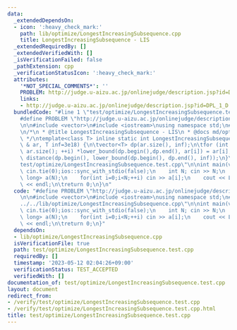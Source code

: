 ```yaml
---
data:
  _extendedDependsOn:
  - icon: ':heavy_check_mark:'
    path: lib/optimize/LongestIncreasingSubsequence.cpp
    title: LongestIncreasingSubsequence - LIS
  _extendedRequiredBy: []
  _extendedVerifiedWith: []
  _isVerificationFailed: false
  _pathExtension: cpp
  _verificationStatusIcon: ':heavy_check_mark:'
  attributes:
    '*NOT_SPECIAL_COMMENTS*': ''
    PROBLEM: http://judge.u-aizu.ac.jp/onlinejudge/description.jsp?id=DPL_1_D
    links:
    - http://judge.u-aizu.ac.jp/onlinejudge/description.jsp?id=DPL_1_D
  bundledCode: "#line 1 \"test/optimize/LongestIncreasingSubsequence.test.cpp\"\n\
    #define PROBLEM \"http://judge.u-aizu.ac.jp/onlinejudge/description.jsp?id=DPL_1_D\"\
    \n\n#include <vector>\n#include <iostream>\nusing namespace std;\n#line 1 \"lib/optimize/LongestIncreasingSubsequence.cpp\"\
    \n/*\n * @title LongestIncreasingSubsequence - LIS\n * @docs md/optimize/LongestIncreasingSubsequence.md\n\
    \ */\ntemplate<class T> inline static int LongestIncreasingSubsequence(const vector<T>\
    \ & ar, T inf=3e18) {\n\tvector<T> dp(ar.size(), inf);\n\tfor (int i = 0; i <\
    \ ar.size(); ++i) *lower_bound(dp.begin(),dp.end(), ar[i]) = ar[i];\n\treturn\
    \ distance(dp.begin(), lower_bound(dp.begin(), dp.end(), inf));\n}\n#line 7 \"\
    test/optimize/LongestIncreasingSubsequence.test.cpp\"\n\nint main(void){\n   \
    \ cin.tie(0);ios::sync_with_stdio(false);\n    int N; cin >> N;\n    vector<long\
    \ long> a(N);\n    for(int i=0;i<N;++i) cin >> a[i];\n    cout << LongestIncreasingSubsequence(a)\
    \ << endl;\n\treturn 0;\n}\n"
  code: "#define PROBLEM \"http://judge.u-aizu.ac.jp/onlinejudge/description.jsp?id=DPL_1_D\"\
    \n\n#include <vector>\n#include <iostream>\nusing namespace std;\n#include \"\
    ../../lib/optimize/LongestIncreasingSubsequence.cpp\"\n\nint main(void){\n   \
    \ cin.tie(0);ios::sync_with_stdio(false);\n    int N; cin >> N;\n    vector<long\
    \ long> a(N);\n    for(int i=0;i<N;++i) cin >> a[i];\n    cout << LongestIncreasingSubsequence(a)\
    \ << endl;\n\treturn 0;\n}"
  dependsOn:
  - lib/optimize/LongestIncreasingSubsequence.cpp
  isVerificationFile: true
  path: test/optimize/LongestIncreasingSubsequence.test.cpp
  requiredBy: []
  timestamp: '2023-05-12 02:04:26+09:00'
  verificationStatus: TEST_ACCEPTED
  verifiedWith: []
documentation_of: test/optimize/LongestIncreasingSubsequence.test.cpp
layout: document
redirect_from:
- /verify/test/optimize/LongestIncreasingSubsequence.test.cpp
- /verify/test/optimize/LongestIncreasingSubsequence.test.cpp.html
title: test/optimize/LongestIncreasingSubsequence.test.cpp
---
```

